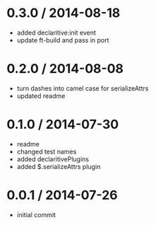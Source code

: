 
0.3.0 / 2014-08-18 
==================

  * added declaritive:init event
  * update ft-build and pass in port

0.2.0 / 2014-08-08 
==================

  * turn dashes into camel case for serializeAttrs
  * updated readme

0.1.0 / 2014-07-30 
==================

  * readme
  * changed test names
  * added declaritivePlugins
  * added $.serializeAttrs plugin

0.0.1 / 2014-07-26 
==================

  * initial commit
